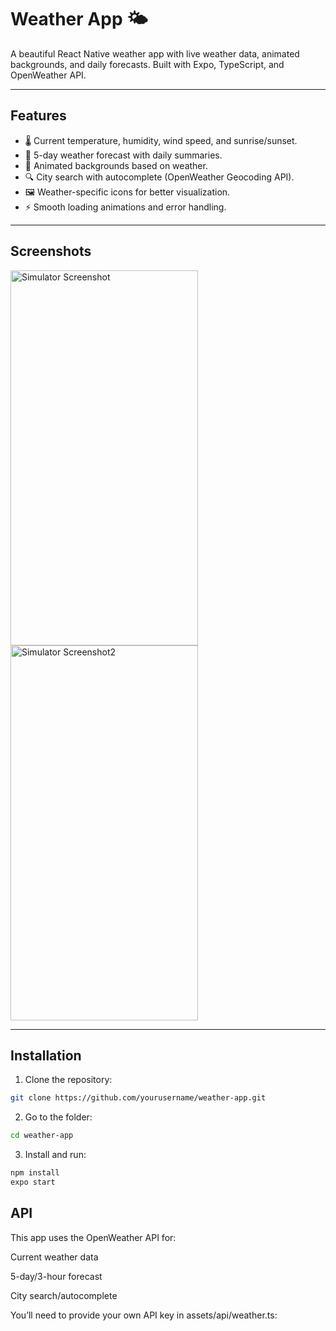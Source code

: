 # Weather App 🌤️

A beautiful React Native weather app with live weather data, animated backgrounds, and daily forecasts. Built with Expo, TypeScript, and OpenWeather API.

---

## Features

- 🌡️ Current temperature, humidity, wind speed, and sunrise/sunset.
- 📅 5-day weather forecast with daily summaries.
- 🎨 Animated backgrounds based on weather.
- 🔍 City search with autocomplete (OpenWeather Geocoding API).
- 🖼️ Weather-specific icons for better visualization.
- ⚡ Smooth loading animations and error handling.

---

## Screenshots

<img width="300" height="600" alt="Simulator Screenshot" src="https://github.com/user-attachments/assets/2bd5aa44-f4d4-4c1f-8002-44f0f0d3b23f" />
<img width="300" height="600" alt="Simulator Screenshot2" src="https://github.com/user-attachments/assets/e23e9ba5-6318-4107-b329-7e78cfebff8e" />


---

## Installation

1. Clone the repository:

```bash
git clone https://github.com/yourusername/weather-app.git
```
2. Go to the folder:
```bash
cd weather-app
```
3. Install and run:
```bash
npm install
expo start
```

## API

This app uses the OpenWeather API for:

Current weather data

5-day/3-hour forecast

City search/autocomplete

You’ll need to provide your own API key in assets/api/weather.ts:

